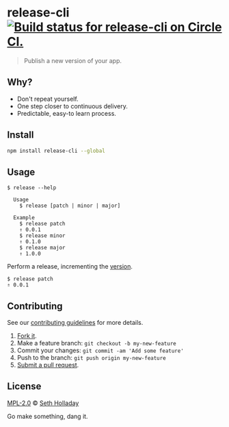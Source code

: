 # release-cli [![Build status for release-cli on Circle CI.](https://img.shields.io/circleci/project/sholladay/release-cli/master.svg "Circle Build Status")](https://circleci.com/gh/sholladay/release-cli "Release CLI Builds")

> Publish a new version of your app.

## Why?

 - Don't repeat yourself.
 - One step closer to continuous delivery.
 - Predictable, easy-to learn process.

## Install

```sh
npm install release-cli --global
```

## Usage

```
$ release --help

  Usage
    $ release [patch | minor | major]

  Example
    $ release patch
    ⇑ 0.0.1
    $ release minor
    ⇑ 0.1.0
    $ release major
    ⇑ 1.0.0
```

Perform a release, incrementing the [version](http://semver.org/).

```
$ release patch
⇑ 0.0.1
```

## Contributing

See our [contributing guidelines](https://github.com/sholladay/release-cli/blob/master/CONTRIBUTING.md "The guidelines for participating in this project.") for more details.

1. [Fork it](https://github.com/sholladay/release-cli/fork).
2. Make a feature branch: `git checkout -b my-new-feature`
3. Commit your changes: `git commit -am 'Add some feature'`
4. Push to the branch: `git push origin my-new-feature`
5. [Submit a pull request](https://github.com/sholladay/release-cli/compare "Submit code to this project for review.").

## License

[MPL-2.0](https://github.com/sholladay/release-cli/blob/master/LICENSE "The license for release-cli.") © [Seth Holladay](http://seth-holladay.com "Author of release-cli.")

Go make something, dang it.
